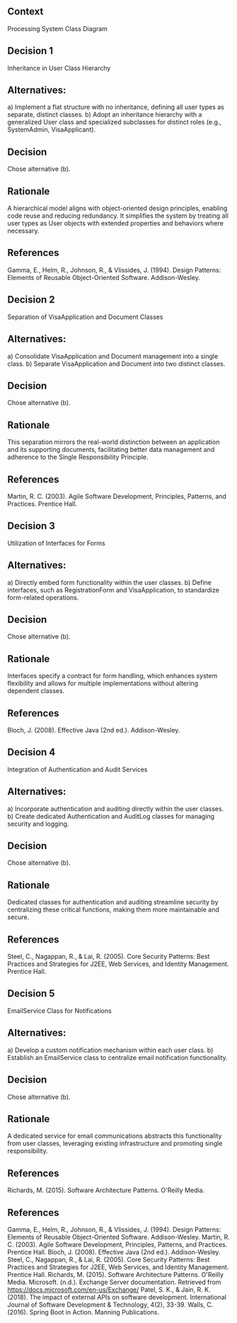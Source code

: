 ## Context

Processing System Class Diagram

## Decision 1

Inheritance in User Class Hierarchy

## Alternatives:

a) Implement a flat structure with no inheritance, defining all user types as separate, distinct classes.
b) Adopt an inheritance hierarchy with a generalized User class and specialized subclasses for distinct roles (e.g., SystemAdmin, VisaApplicant).

## Decision

Chose alternative (b).

## Rationale

A hierarchical model aligns with object-oriented design principles, enabling code reuse and reducing redundancy. It simplifies the system by treating all user types as User objects with extended properties and behaviors where necessary.

## References

Gamma, E., Helm, R., Johnson, R., & Vlissides, J. (1994). Design Patterns: Elements of Reusable Object-Oriented Software. Addison-Wesley.

## Decision 2

Separation of VisaApplication and Document Classes

## Alternatives:

a) Consolidate VisaApplication and Document management into a single class.
b) Separate VisaApplication and Document into two distinct classes.

## Decision

Chose alternative (b).

## Rationale

This separation mirrors the real-world distinction between an application and its supporting documents, facilitating better data management and adherence to the Single Responsibility Principle.

## References

Martin, R. C. (2003). Agile Software Development, Principles, Patterns, and Practices. Prentice Hall.

## Decision 3

Utilization of Interfaces for Forms

## Alternatives:

a) Directly embed form functionality within the user classes.
b) Define interfaces, such as RegistrationForm and VisaApplication, to standardize form-related operations.

## Decision

Chose alternative (b).

## Rationale

Interfaces specify a contract for form handling, which enhances system flexibility and allows for multiple implementations without altering dependent classes.

## References

Bloch, J. (2008). Effective Java (2nd ed.). Addison-Wesley.

## Decision 4

Integration of Authentication and Audit Services

## Alternatives:

a) Incorporate authentication and auditing directly within the user classes.
b) Create dedicated Authentication and AuditLog classes for managing security and logging.

## Decision

Chose alternative (b).

## Rationale

Dedicated classes for authentication and auditing streamline security by centralizing these critical functions, making them more maintainable and secure.

## References

Steel, C., Nagappan, R., & Lai, R. (2005). Core Security Patterns: Best Practices and Strategies for J2EE, Web Services, and Identity Management. Prentice Hall.

## Decision 5

EmailService Class for Notifications

## Alternatives:

a) Develop a custom notification mechanism within each user class.
b) Establish an EmailService class to centralize email notification functionality.

## Decision

Chose alternative (b).

## Rationale

A dedicated service for email communications abstracts this functionality from user classes, leveraging existing infrastructure and promoting single responsibility.

## References

Richards, M. (2015). Software Architecture Patterns. O'Reilly Media.

## References

Gamma, E., Helm, R., Johnson, R., & Vlissides, J. (1994). Design Patterns: Elements of Reusable Object-Oriented Software. Addison-Wesley.
Martin, R. C. (2003). Agile Software Development, Principles, Patterns, and Practices. Prentice Hall.
Bloch, J. (2008). Effective Java (2nd ed.). Addison-Wesley.
Steel, C., Nagappan, R., & Lai, R. (2005). Core Security Patterns: Best Practices and Strategies for J2EE, Web Services, and Identity Management. Prentice Hall.
Richards, M. (2015). Software Architecture Patterns. O'Reilly Media.
Microsoft. (n.d.). Exchange Server documentation. Retrieved from https://docs.microsoft.com/en-us/Exchange/
Patel, S. K., & Jain, R. K. (2018). The impact of external APIs on software development. International Journal of Software Development & Technology, 4(2), 33-39.
Walls, C. (2016). Spring Boot in Action. Manning Publications.
